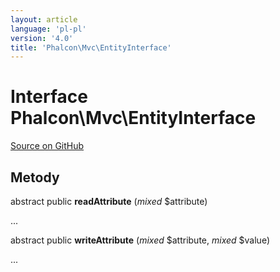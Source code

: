 ```yaml
---
layout: article
language: 'pl-pl'
version: '4.0'
title: 'Phalcon\Mvc\EntityInterface'
---
```


# Interface **Phalcon\Mvc\EntityInterface**

<a href="https://github.com/phalcon/cphalcon/tree/v4.0.0/phalcon/mvc/entityinterface.zep" class="btn btn-default btn-sm">Source on GitHub</a>

## Metody

abstract public **readAttribute** (*mixed* $attribute)

...

abstract public **writeAttribute** (*mixed* $attribute, *mixed* $value)

...